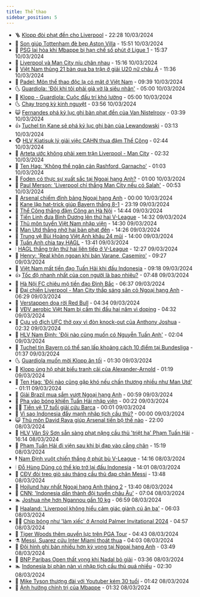 ```yaml
---
title: Thể thao
sidebar_position: 5
---
```


<!-- vnexpress-the-thao:START -->
- 🪜 [Klopp đòi phạt đền cho Liverpool](https://vnexpress.net/klopp-doi-phat-den-cho-liverpool-4720699.html) - 22:28 10/03/2024
- 🦩 [Son giúp Tottenham đè bẹp Aston Villa](https://vnexpress.net/son-giup-tottenham-de-bep-aston-villa-4720675.html) - 15:51 10/03/2024
- 🧰 [PSG lại hòa khi Mbappe bị hạn chế số phút ở Ligue 1](https://vnexpress.net/psg-lai-hoa-khi-mbappe-bi-han-che-so-phut-o-ligue-1-4720674.html) - 15:37 10/03/2024
- 🤗 [Liverpool và Man City níu chân nhau](https://vnexpress.net/liverpool-vs-man-city-4720672-tong-thuat.html) - 15:16 10/03/2024
- 🥳 [Việt Nam thủng 21 bàn qua ba trận ở giải U20 nữ châu Á](https://vnexpress.net/viet-nam-thung-21-ban-qua-ba-tran-o-giai-u20-nu-chau-a-4720635.html) - 11:36 10/03/2024
- 🦣 [Padel: Môn thể thao độc lạ có mặt ở Việt Nam](https://vnexpress.net/padel-mon-the-thao-doc-la-co-mat-o-viet-nam-4720614.html) - 09:39 10/03/2024
- 🌜 [Guardiola: &#39;Đôi khi tôi phải giả vờ là siêu nhân&#39;](https://vnexpress.net/guardiola-doi-khi-toi-phai-gia-vo-la-sieu-nhan-4720552.html) - 05:00 10/03/2024
- 🫶 [Klopp - Guardiola: Cuộc đấu trí khó lường](https://vnexpress.net/klopp-guardiola-cuoc-dau-tri-kho-luong-4720502.html) - 05:00 10/03/2024
- 🌜 [Chạy trong kỳ kinh nguyệt](https://vnexpress.net/chay-trong-ky-kinh-nguyet-4720560.html) - 03:56 10/03/2024
- 😺 [Fernandes phá kỷ lục ghi bàn phạt đền của Van Nistelrooy](https://vnexpress.net/fernandes-pha-ky-luc-ghi-ban-phat-den-cua-van-nistelrooy-4720556.html) - 03:39 10/03/2024
- 👍 [Tuchel tin Kane sẽ phá kỷ lục ghi bàn của Lewandowski](https://vnexpress.net/tuchel-tin-kane-se-pha-ky-luc-ghi-ban-cua-lewandowski-4720542.html) - 03:13 10/03/2024
- 🐵 [HLV Kiatisuk lý giải việc CAHN thua đậm Thể Công](https://vnexpress.net/hlv-kiatisuk-ly-giai-viec-cahn-thua-dam-the-cong-4720532.html) - 02:44 10/03/2024
- 💫 [Arteta ước không phải xem trận Liverpool - Man City](https://vnexpress.net/arteta-uoc-khong-phai-xem-tran-liverpool-man-city-4720537.html) - 02:32 10/03/2024
- 🦆 [Ten Hag: &#39;Không thể ngăn cản Rashford, Garnacho&#39;](https://vnexpress.net/ten-hag-khong-the-ngan-can-rashford-garnacho-4720506.html) - 01:03 10/03/2024
- 🙉 [Foden có thực sự xuất sắc tại Ngoại hạng Anh?](https://vnexpress.net/foden-co-thuc-su-xuat-sac-tai-ngoai-hang-anh-4720418.html) - 01:00 10/03/2024
- 📝 [Paul Merson: &#39;Liverpool chỉ thắng Man City nếu có Salah&#39;](https://vnexpress.net/paul-merson-liverpool-chi-thang-man-city-neu-co-salah-4720508.html) - 00:53 10/03/2024
- 💯 [Arsenal chiếm đỉnh bảng Ngoại hạng Anh](https://vnexpress.net/arsenal-chiem-dinh-bang-ngoai-hang-anh-4720505.html) - 00:00 10/03/2024
- 🌈 [Kane lập hat-trick giúp Bayern thắng 8-1](https://vnexpress.net/kane-lap-hat-trick-giup-bayern-thang-8-1-4720485.html) - 23:19 09/03/2024
- 🦩 [Thể Công thắng đậm Công an Hà Nội](https://vnexpress.net/the-cong-thang-dam-cong-an-ha-noi-4720469.html) - 14:44 09/03/2024
- 🐲 [Tiến Linh đưa Bình Dương lên thứ hai V-League](https://vnexpress.net/tien-linh-dua-binh-duong-len-thu-hai-v-league-4720459.html) - 14:32 09/03/2024
- 🌁 [Thủ môn tuyển Việt Nam nhập viện](https://vnexpress.net/thu-mon-tuyen-viet-nam-nhap-vien-4720467.html) - 14:30 09/03/2024
- 💯 [Man Utd thắng nhờ hai bàn phạt đền](https://vnexpress.net/man-utd-thang-nho-hai-ban-phat-den-4720456.html) - 14:26 09/03/2024
- 🌝 [Trung vệ Bùi Hoàng Việt Anh khâu 24 mũi](https://vnexpress.net/trung-ve-bui-hoang-viet-anh-khau-24-mui-4720458.html) - 14:00 09/03/2024
- 🤖 [Tuấn Anh chia tay HAGL](https://vnexpress.net/tuan-anh-chia-tay-hagl-4720454.html) - 13:41 09/03/2024
- 🕯 [HAGL thắng trận thứ hai liên tiếp ở V-League](https://vnexpress.net/hagl-thang-tran-thu-hai-lien-tiep-o-v-league-4720436.html) - 12:27 09/03/2024
- 🧰 [Henry: &#39;Real khôn ngoan khi bán Varane, Casemiro&#39;](https://vnexpress.net/henry-real-khon-ngoan-khi-ban-varane-casemiro-4720407.html) - 09:27 09/03/2024
- 🥳 [Việt Nam mất tiền đạo Tuấn Hải khi đấu Indonesia](https://vnexpress.net/viet-nam-mat-tien-dao-tuan-hai-khi-dau-indonesia-4720413.html) - 09:18 09/03/2024
- 👍 [Tốc độ nhanh nhất của con người là bao nhiêu?](https://vnexpress.net/toc-do-nhanh-nhat-cua-con-nguoi-la-bao-nhieu-4720391.html) - 07:48 09/03/2024
- 💪 [Hà Nội FC chiêu mộ tiền đạo Đình Bắc](https://vnexpress.net/ha-noi-fc-chieu-mo-tien-dao-dinh-bac-4720362.html) - 06:37 09/03/2024
- 👹 [Đại chiến Liverpool - Man City thắp sáng sân cỏ Ngoại hạng Anh](https://vnexpress.net/dai-chien-liverpool-man-city-thap-sang-san-co-ngoai-hang-anh-4720355.html) - 06:29 09/03/2024
- 🧰 [Verstappen dọa rời Red Bull](https://vnexpress.net/verstappen-doa-roi-red-bull-4720332.html) - 04:34 09/03/2024
- 🚀 [VĐV aerobic Việt Nam bị cấm thi đấu hai năm vì doping](https://vnexpress.net/vdv-aerobic-viet-nam-bi-cam-thi-dau-hai-nam-vi-doping-4720339.html) - 04:32 09/03/2024
- 🎃 [Cựu vô địch UFC thở oxy vì đòn knock-out của Anthony Joshua](https://vnexpress.net/cuu-vo-dich-ufc-tho-oxy-vi-don-knock-out-cua-anthony-joshua-4720290.html) - 02:32 09/03/2024
- 🧰 [HLV Nam Định: &#39;Đội nào cũng muốn có Nguyễn Tuấn Anh&#39;](https://vnexpress.net/hlv-nam-dinh-doi-nao-cung-muon-co-nguyen-tuan-anh-4720225.html) - 02:04 09/03/2024
- 👀 [Tuchel tin Bayern có thể san lấp khoảng cách 10 điểm tại Bundesliga](https://vnexpress.net/tuchel-tin-bayern-co-the-san-lap-khoang-cach-10-diem-tai-bundesliga-4720272.html) - 01:37 09/03/2024
- 🌜 [Guardiola muốn mời Klopp ăn tối](https://vnexpress.net/guardiola-muon-moi-klopp-an-toi-4720267.html) - 01:30 09/03/2024
- 🫶 [Klopp ủng hộ phát biểu tranh cãi của Alexander-Arnold](https://vnexpress.net/klopp-ung-ho-phat-bieu-tranh-cai-cua-alexander-arnold-4720262.html) - 01:19 09/03/2024
- 🦄 [Ten Hag: &#39;Đội nào cũng gặp khó nếu chấn thương nhiều như Man Utd&#39;](https://vnexpress.net/ten-hag-doi-nao-cung-gap-kho-neu-chan-thuong-nhieu-nhu-man-utd-4720253.html) - 01:11 09/03/2024
- 🥳 [Giải Brazil mua sắm vượt Ngoại hạng Anh](https://vnexpress.net/giai-brazil-mua-sam-vuot-ngoai-hang-anh-4720211.html) - 00:59 09/03/2024
- 🐲 [Pha vào bóng khiến Tuấn Hải nhập viện](https://video.vnexpress.net/pha-vao-bong-khien-tuan-hai-nhap-vien-4720230.html) - 00:22 09/03/2024
- 🧑‍🏫 [Tiền vệ 17 tuổi giải cứu Barca](https://vnexpress.net/tien-ve-17-tuoi-giai-cuu-barca-4720229.html) - 00:01 09/03/2024
- 🤔 [Vì sao Indonesia đẩy mạnh nhập tịch cầu thủ?](https://vnexpress.net/vi-sao-indonesia-day-manh-nhap-tich-cau-thu-4720016.html) - 00:00 09/03/2024
- 😺 [Thủ môn David Raya giúp Arsenal tiến bộ thế nào](https://vnexpress.net/thu-mon-david-raya-giup-arsenal-tien-bo-the-nao-4720099.html) - 22:00 08/03/2024
- 💪 [HLV Văn Sỹ Sơn sẵn sàng phạt nặng cầu thủ &#39;triệt hạ&#39; Phạm Tuấn Hải](https://vnexpress.net/hlv-van-sy-son-san-sang-phat-nang-cau-thu-triet-ha-pham-tuan-hai-4720203.html) - 16:14 08/03/2024
- 💼 [Phạm Tuấn Hải đi viện sau khi bị đạp vào cẳng chân](https://vnexpress.net/pham-tuan-hai-di-vien-sau-khi-bi-dap-vao-cang-chan-4720199.html) - 15:19 08/03/2024
- 🕴 [Nam Định vuột chiến thắng ở phút bù V-League](https://vnexpress.net/nam-dinh-vuot-chien-thang-o-phut-bu-v-league-4720190.html) - 14:16 08/03/2024
- 🕯 [Đỗ Hùng Dũng có thể kịp trở lại đấu Indonesia](https://vnexpress.net/do-hung-dung-co-the-kip-tro-lai-dau-indonesia-4720189.html) - 14:01 08/03/2024
- 📝 [CĐV đòi treo giò sáu tháng cầu thủ đạp chân Messi](https://vnexpress.net/cdv-doi-treo-gio-sau-thang-cau-thu-dap-chan-messi-4720164.html) - 13:48 08/03/2024
- 🧐 [Hojlund hay nhất Ngoại hạng Anh tháng 2](https://vnexpress.net/hojlund-hay-nhat-ngoai-hang-anh-thang-2-4720175.html) - 13:40 08/03/2024
- 🙉 [CNN: &#39;Indonesia dần thành đội tuyển châu Âu&#39;](https://vnexpress.net/cnn-indonesia-dan-thanh-doi-tuyen-chau-au-4720026.html) - 07:04 08/03/2024
- 🏊 [Joshua nhẹ hơn Ngannou gần 10 kg](https://vnexpress.net/joshua-nhe-hon-ngannou-gan-10-kg-4720035.html) - 06:59 08/03/2024
- 🌊 [Haaland: &#39;Liverpool không hiểu cảm giác giành cú ăn ba&#39;](https://vnexpress.net/haaland-liverpool-khong-hieu-cam-giac-gianh-cu-an-ba-4720023.html) - 06:03 08/03/2024
- 👨‍🏫 [Chip bóng như &#39;làm xiếc&#39; ở Arnold Palmer Invitational 2024](https://vnexpress.net/chip-bong-nhu-lam-xiec-o-arnold-palmer-invitational-2024-4720001.html) - 04:57 08/03/2024
- 🥷 [Tiger Woods thêm quyền lực trên PGA Tour](https://vnexpress.net/tiger-woods-them-quyen-luc-tren-pga-tour-4719992.html) - 04:43 08/03/2024
- ⚗️ [Messi, Suarez cứu Inter Miami thoát thua](https://vnexpress.net/messi-suarez-cuu-inter-miami-thoat-thua-4719944.html) - 04:03 08/03/2024
- 🌮 [Đội hình ghi bàn nhiều hơn kỳ vọng tại Ngoại hạng Anh](https://vnexpress.net/doi-hinh-ghi-ban-nhieu-hon-ky-vong-tai-ngoai-hang-anh-4719568.html) - 03:49 08/03/2024
- 🤩 [BNP Paribas Open thất vọng khi Nadal bỏ giải](https://vnexpress.net/bnp-paribas-open-that-vong-khi-nadal-bo-giai-4719926.html) - 03:36 08/03/2024
- 🏊 [Indonesia bị phàn nàn vì nhập tịch cầu thủ quá nhiều](https://vnexpress.net/indonesia-bi-phan-nan-vi-nhap-tich-cau-thu-qua-nhieu-4719876.html) - 02:30 08/03/2024
- 🐎 [Mike Tyson thượng đài với Youtuber kém 30 tuổi](https://vnexpress.net/mike-tyson-thuong-dai-voi-youtuber-kem-30-tuoi-4720017.html) - 01:42 08/03/2024
- 💫 [Ảnh hưởng chính trị của Mbappe](https://vnexpress.net/anh-huong-chinh-tri-cua-mbappe-4719584.html) - 01:32 08/03/2024<!-- vnexpress-the-thao:END -->
